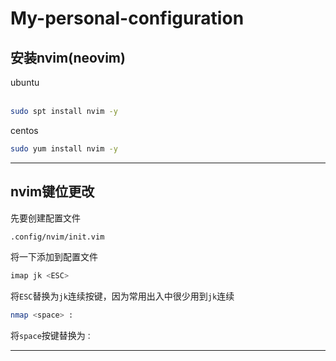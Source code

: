 # My-personal-configuration
## 安装nvim(neovim)
ubuntu  
</br>

```bash
sudo spt install nvim -y
```

centos 
</br>

```bash
sudo yum install nvim -y
```
***
## nvim键位更改

先要创建配置文件
</br>

```bash
.config/nvim/init.vim
```
将一下添加到配置文件</br>

```bash
imap jk <ESC>
```
将`ESC`替换为`jk`连续按键，因为常用出入中很少用到`jk`连续
</br>

```bash
nmap <space> :
```

将`space`按键替换为`：`
***
